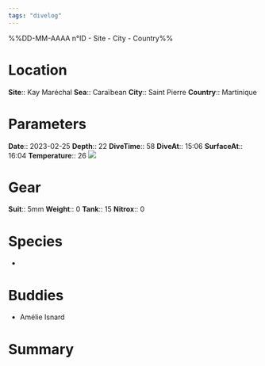 ```yaml
---
tags: "divelog"
---
```

%%DD-MM-AAAA n°ID - Site - City - Country%%
# Location
**Site**:: Kay Maréchal
**Sea**:: Caraïbean
**City**:: Saint Pierre
**Country**:: Martinique

# Parameters
**Date**:: 2023-02-25
**Depth**:: 22
**DiveTime**:: 58
**DiveAt**:: 15:06
**SurfaceAt**:: 16:04
**Temperature**:: 26
![](10FE45D2-B743-40E9-BE99-2E22C8900BBF_1_201_a.jpeg)
# Gear
**Suit**:: 5mm
**Weight**:: 0
**Tank**:: 15
**Nitrox**:: 0

# Species
- 
# Buddies 
- Amélie Isnard
# Summary